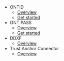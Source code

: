 
- ONTID
  - [Overview](docs-en/ontid/overview.md)
  - [Get started](docs-en/ontid/get_started.md)
- ONT PASS
  - [Overview](docs-en/ontpass/overview.md)
  - [Get started](docs-en/ontpass/ontpass-auth.md)
- DDXF
  - [Overview](docs-en/ddxf/overview.md)
- Trust Anchor Connector
  - [Overview](docs-cn/taconnector/overview.md)